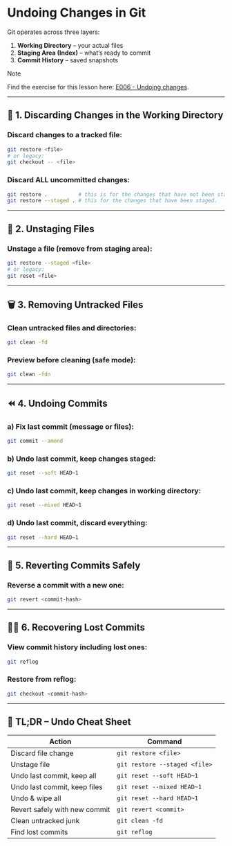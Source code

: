 # Undoing Changes in Git

Git operates across three layers:
1. **Working Directory** – your actual files
2. **Staging Area (Index)** – what’s ready to commit
3. **Commit History** – saved snapshots

> [!NOTE]
> Find the exercise for this lesson here: [E006 - Undoing changes](../Exercises/E006%20-%20Undoing%20changes.md). 

---

## 🔧 1. Discarding Changes in the Working Directory

### Discard changes to a tracked file:
```bash
git restore <file>
# or legacy:
git checkout -- <file>
```

### Discard ALL uncommitted changes:
```bash
git restore .          # this is for the changes that have not been staged.
git restore --staged . # this for the changes that have been staged.
```

---

## 🧼 2. Unstaging Files

### Unstage a file (remove from staging area):
```bash
git restore --staged <file>
# or legacy:
git reset <file>
```

---

## 🗑️ 3. Removing Untracked Files

### Clean untracked files and directories:
```bash
git clean -fd
```

### Preview before cleaning (safe mode):
```bash
git clean -fdn
```

---

## ⏪ 4. Undoing Commits

### a) Fix last commit (message or files):
```bash
git commit --amend
```

### b) Undo last commit, keep changes staged:
```bash
git reset --soft HEAD~1
```

### c) Undo last commit, keep changes in working directory:
```bash
git reset --mixed HEAD~1
```

### d) Undo last commit, discard everything:
```bash
git reset --hard HEAD~1
```

---

## 🧨 5. Reverting Commits Safely

### Reverse a commit with a new one:
```bash
git revert <commit-hash>
```

---

## 🧙‍♂️ 6. Recovering Lost Commits

### View commit history including lost ones:
```bash
git reflog
```

### Restore from reflog:
```bash
git checkout <commit-hash>
```

---

## 🧠 TL;DR – Undo Cheat Sheet

| **Action**                    | **Command**                        |
|------------------------------|------------------------------------|
| Discard file change          | `git restore <file>`               |
| Unstage file                 | `git restore --staged <file>`      |
| Undo last commit, keep all   | `git reset --soft HEAD~1`          |
| Undo last commit, keep files | `git reset --mixed HEAD~1`         |
| Undo & wipe all              | `git reset --hard HEAD~1`          |
| Revert safely with new commit| `git revert <commit>`              |
| Clean untracked junk         | `git clean -fd`                    |
| Find lost commits            | `git reflog`                       |